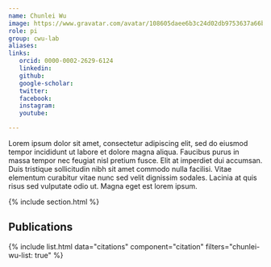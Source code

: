 ```yaml
---
name: Chunlei Wu
image: https://www.gravatar.com/avatar/108605daee6b3c24d02db9753637a66b?s=200
role: pi
group: cwu-lab
aliases:
links:
   orcid: 0000-0002-2629-6124
   linkedin: 
   github:
   google-scholar:
   twitter:
   facebook:
   instagram: 
   youtube:

---
```


Lorem ipsum dolor sit amet, consectetur adipiscing elit, sed do eiusmod tempor incididunt ut labore et dolore magna aliqua.
Faucibus purus in massa tempor nec feugiat nisl pretium fusce.
Elit at imperdiet dui accumsan.
Duis tristique sollicitudin nibh sit amet commodo nulla facilisi.
Vitae elementum curabitur vitae nunc sed velit dignissim sodales.
Lacinia at quis risus sed vulputate odio ut.
Magna eget est lorem ipsum.

{% include section.html %}
## Publications

{% include list.html data="citations" component="citation" filters="chunlei-wu-list: true" %}
